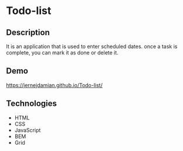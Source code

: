 # Todo-list
## Description
It is an application that is used to enter scheduled dates. once a task is complete, you can mark it as done or delete it.
## Demo
https://jernejdamian.github.io/Todo-list/
## Technologies
- HTML
- CSS
- JavaScript
- BEM
- Grid
